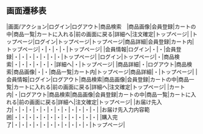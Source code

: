 ## 画面遷移表
|画面/アクション|ログイン|ログアウト|商品検索　|商品画像|会員登録|カートの中|商品一覧|カートに入れる|前の画面に戻る|詳細へ|注文確定|トップページ|
|トップページ|ログイン|トップページ|トップページ|商品詳細|会員登録|カート内|トップページ|・|・|・|・|トップページ|
|会員情報|ログイン|・|・|会員登録|・|・|・|・|・|・|・|トップページ|
|ログイン|トップページ|・|商品検索|・|・|・|・|・|・|詳細へ|・|トップページ|
|商品詳細|・|ログアウト|商品検索|商品画像|・|・|商品一覧|カート内|トップページ|商品詳細|・|トップページ|
|会員情報|ログイン|ログアウト|商品検索|商品画像|会員登録|カートの中|商品一覧|カートに入れる|前の画面に戻る|詳細へ|注文確定|トップページ|
|カート内|・|ログアウト|商品検索|商品画像|会員登録|カートの中|商品一覧|カートに入れる|前の画面に戻る|詳細へ|注文確定|トップページ|
|お届け先入力|・|・|・|・|・|・|・|・|・|・|・|・|
|お届け先入力内容範囲|・|・|・|・|・|・|・|・|・|・|・|・|
|購入完了|・|・|・|・|・|・|・|・|・|・|・|トップページ|
